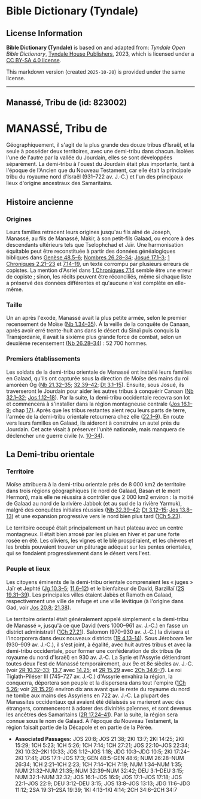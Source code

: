 # Bible Dictionary (Tyndale)

## License Information

**Bible Dictionary (Tyndale)** is based on and adapted from: _Tyndale Open Bible Dictionary_, [Tyndale House Publishers](https://tyndaleopenresources.com/), 2023, which is licensed under a [CC BY-SA 4.0 license](https://creativecommons.org/licenses/by-sa/4.0/legalcode.en).

This markdown version (created `2025-10-20`) is provided under the same license.



--------------------------------

## Manassé, Tribu de (id: 823002)

MANASSÉ, Tribu de
=================

Géographiquement, il s'agit de la plus grande des douze tribus d'Israël, et la seule à posséder deux territoires, avec une demi\-tribu dans chacun. Isolées l'une de l'autre par la vallée du Jourdain, elles se sont développées séparément. La demi\-tribu à l'ouest du Jourdain était plus importante, tant à l'époque de l'Ancien que du Nouveau Testament, car elle était la principale tribu du royaume nord d'Israël (931–722 av. J.‑C.) et l'un des principaux lieux d'origine ancestraux des Samaritains.

Histoire ancienne
-----------------

### Origines

Leurs familles retracent leurs origines jusqu'au fils aîné de Joseph, Manassé, au fils de Manassé, Makir, à son petit\-fils Galaad, ou encore à des descendants ultérieurs tels que Tselophchad et Jaïr. Une harmonisation équitable peut être reconstituée à partir des données généalogiques bibliques dans [Genèse 48\.5–6](https://ref.ly/Gen48:5-Gen48:6); [Nombres 26\.28–34](https://ref.ly/Num26:28-Num26:34); [Josué 17\.1–3](https://ref.ly/Josh17:1-Josh17:3); [1 Chroniques 2\.21–23](https://ref.ly/1Chr2:21-1Chr2:23) et [7\.14–19](https://ref.ly/1Chr7:14-1Chr7:19), un texte corrompu par plusieurs erreurs de copistes. La mention d'Asriel dans [1 Chroniques 7\.14](https://ref.ly/1Chr7:14) semble être une erreur de copiste ; sinon, les récits peuvent être réconciliés, même si chaque liste a préservé des données différentes et qu'aucune n'est complète en elle\-même.

### Taille

Un an après l'exode, Manassé avait la plus petite armée, selon le premier recensement de Moïse ([Nb 1\.34–35](https://ref.ly/Num1:34-Num1:35)). À la veille de la conquête de Canaan, après avoir erré trente\-huit ans dans le désert du Sinaï puis conquis la Transjordanie, il avait la sixième plus grande force de combat, selon un deuxième recensement ([Nb 26\.28–34](https://ref.ly/Num26:28-Num26:34)) : 52 700 hommes.

### Premiers établissements

Les soldats de la demi\-tribu orientale de Manassé ont installé leurs familles en Galaad, qu'ils ont capturée sous la direction de Moïse des mains du roi amoréen Og ([Nb 21\.32–35](https://ref.ly/Num21:32-Num21:35); [32\.39–42](https://ref.ly/Num32:39-Num32:42); [Dt 3\.1–15](https://ref.ly/Deut3:1-Deut3:15)). Ensuite, sous Josué, ils traverseront le Jourdain pour aider les autres tribus à conquérir Canaan ([Nb 32\.1–32](https://ref.ly/Num32:1-Num32:32); [Jos 1\.12–18](https://ref.ly/Josh1:12-Josh1:18)). Par la suite, la demi\-tribu occidentale recevra son lot et commencera à s'installer dans la région montagneuse centrale ([Jos 16\.1–9](https://ref.ly/Josh16:1-Josh16:9); chap [17](https://ref.ly/Josh17:1-Josh17:18)). Après que les tribus restantes aient reçu leurs parts de terre, l'armée de la demi\-tribu orientale retournera chez elle ([22\.1–9](https://ref.ly/Josh22:1-Josh22:9)). En route vers leurs familles en Galaad, ils aideront à construire un autel près du Jourdain. Cet acte visait à préserver l'unité nationale, mais manquera de déclencher une guerre civile (v. [10–34](https://ref.ly/Josh22:10-Josh22:34)).

La Demi\-tribu orientale
------------------------

### Territoire

Moïse attribuera à la demi\-tribu orientale près de 8 000 km2 de territoire dans trois régions géographiques (le nord de Galaad, Basan et le mont Hermon), mais elle ne réussira à contrôler que 2 000 km2 environ : la moitié de Galaad au nord de la rivière Jabbok (et au sud de la rivière Yarmuk), malgré des conquêtes initiales réussies ([Nb 32\.39–42](https://ref.ly/Num32:39-Num32:42); [Dt 3\.12–15](https://ref.ly/Deut3:12-Deut3:15); [Jos 13\.8–13](https://ref.ly/Josh13:8-Josh13:13)) et une expansion progressive vers le nord bien plus tard ([1Ch 5\.23](https://ref.ly/1Chr5:23)).

Le territoire occupé était principalement un haut plateau avec un centre montagneux. Il était bien arrosé par les pluies en hiver et par une forte rosée en été. Les oliviers, les vignes et le blé prospéraient, et les chèvres et les brebis pouvaient trouver un pâturage adéquat sur les pentes orientales, qui se fondaient progressivement dans le désert vers l'est.

### Peuple et lieux

Les citoyens éminents de la demi\-tribu orientale comprenaient les « juges » Jaïr et Jephté ([Jg 10\.3–5](https://ref.ly/Judg10:3-Judg10:5); [11\.6–12](https://ref.ly/Judg11:6-Judg11:12)) et le bienfaiteur de David, Barzillaï ([2S 19\.31–39](https://ref.ly/2Sam19:31-2Sam19:39)). Les principales villes étaient Jabès et Ramoth en Galaad, respectivement une ville de refuge et une ville lévitique (à l'origine dans Gad, voir [Jos 20\.8](https://ref.ly/Josh20:8); [21\.38](https://ref.ly/Josh21:38)).

Le territoire oriental était généralement appelé simplement « la demi\-tribu de Manassé », jusqu'à ce que David (vers 1000–961 av. J.‑C.) en fasse un district administratif ([1Ch 27\.21](https://ref.ly/1Chr27:21)). Salomon (970–930 av. J.‑C.) la divisera et l'incorporera dans deux nouveaux districts ([1R 4\.13–14](https://ref.ly/1Kgs4:13-1Kgs4:14)). Sous Jéroboam 1er (930–909 av. J.‑C.), il s'est joint, à égalité, avec huit autres tribus et avec la demi\-tribu occidentale, pour former une confédération de dix tribus (le royaume du nord d'Israël) en 930 av. J.‑C. La Syrie et l'Assyrie détiendront toutes deux l'est de Manassé temporairement, aux 9e et 8e siècles av. J.‑C. (voir [2R 10\.32–33](https://ref.ly/2Kgs10:32-2Kgs10:33); [13\.7](https://ref.ly/2Kgs13:7) avec [14\.25](https://ref.ly/2Kgs14:25); et [2R 15\.29](https://ref.ly/2Kgs15:29) avec [2Ch 34\.6–7](https://ref.ly/2Chr34:6-2Chr34:7)). Le roi Tiglath\-Piléser III (745–727 av. J.‑C.) d'Assyrie envahira la région, la conquerra, déportera son peuple et la dispersera dans tout l'empire ([1Ch 5\.26](https://ref.ly/1Chr5:26); voir [2R 15\.29](https://ref.ly/2Kgs15:29)) environ dix ans avant que le reste du royaume du nord ne tombe aux mains des Assyriens en 722 av. J.‑C. La plupart des Manassites occidentaux qui avaient été délaissés se marieront avec des étrangers, commenceront à adorer des divinités païennes, et sont devenus les ancêtres des Samaritains ([2R 17\.24–41](https://ref.ly/2Kgs17:24-2Kgs17:41)). Par la suite, la région sera connue sous le nom de Galaad. À l'époque du Nouveau Testament, la région faisait partie de la Décapole et en partie de la Pérée.

* **Associated Passages:** JOS 20:8; JOS 21:38; 2KI 13:7; 2KI 14:25; 2KI 15:29; 1CH 5:23; 1CH 5:26; 1CH 7:14; 1CH 27:21; JOS 22:10–JOS 22:34; 2KI 10:32–2KI 10:33; JOS 1:12–JOS 1:18; JDG 10:3–JDG 10:5; 2KI 17:24–2KI 17:41; JOS 17:1–JOS 17:3; GEN 48:5–GEN 48:6; NUM 26:28–NUM 26:34; 1CH 2:21–1CH 2:23; 1CH 7:14–1CH 7:19; NUM 1:34–NUM 1:35; NUM 21:32–NUM 21:35; NUM 32:39–NUM 32:42; DEU 3:1–DEU 3:15; NUM 32:1–NUM 32:32; JOS 16:1–JOS 16:9; JOS 17:1–JOS 17:18; JOS 22:1–JOS 22:9; DEU 3:12–DEU 3:15; JOS 13:8–JOS 13:13; JDG 11:6–JDG 11:12; 2SA 19:31–2SA 19:39; 1KI 4:13–1KI 4:14; 2CH 34:6–2CH 34:7

